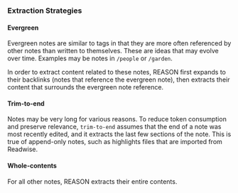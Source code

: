 ### Extraction Strategies

#### Evergreen

Evergreen notes are similar to tags in that they are more often referenced by other notes than written to themselves. These are ideas that may evolve over time. Examples may be notes in `/people` or `/garden`.

In order to extract content related to these notes, REASON first expands to their backlinks (notes that reference the evergreen note), then extracts their content that surrounds the evergreen note reference.
#### Trim-to-end

Notes may be very long for various reasons. To reduce token consumption and preserve relevance, `trim-to-end` assumes that the end of a note was most recently edited, and it extracts the last few sections of the note. This is true of append-only notes, such as highlights files that are imported from Readwise.
#### Whole-contents

For all other notes, REASON extracts their entire contents.